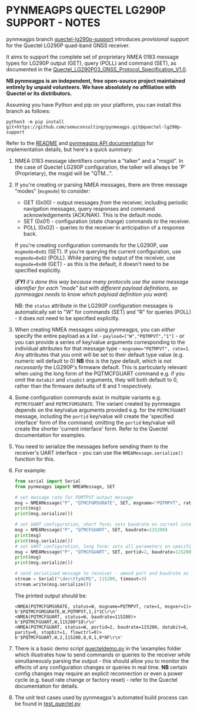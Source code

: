 PYNMEAGPS QUECTEL LG290P SUPPORT - NOTES
========================================

pynmeagps branch [quectel-lg290p-support](https://github.com/semuconsulting/pynmeagps/tree/quectel-lg290p-support) introduces _provisional_ support for the Quectel LG290P quad-band GNSS receiver. 

It aims to support the complete set of proprietary NMEA 0183 message types for LG290P output (GET), query (POLL) and command (SET), as documented in the
[Quectel_LG290P03_GNSS_Protocol_Specification_V1.0](https://quectel.com/content/uploads/2024/09/Quectel_LG290P03_GNSS_Protocol_Specification_V1.0.pdf).

**NB pynmeagps is an independent, free open-source project maintained entirely by unpaid volunteers. We have absolutely no affiliation with Quectel or its distributors.**

Assuming you have Python and pip on your platform, you can install this branch as follows:

```shell
python3 -m pip install git+https://github.com/semuconsulting/pynmeagps.git@quectel-lg290p-support
```

Refer to the [README](https://github.com/semuconsulting/pynmeagps) and [pynmeagps API documentation](https://www.semuconsulting.com/pynmeagps/) for implementation details, but here's a quick summary:

1. NMEA 0183 message identifiers comprise a "talker" and a "msgid". In the case of Quectel LG290P configuration, the talker will always be 'P' (Proprietary), the msgid will be "QTM...".

2. If you're creating or parsing NMEA messages, there are three message "modes" (`msgmode`) to consider:

    - GET (0x00) - output messages _from_ the receiver, including periodic navigation messages, query responses and command acknowledgements (ACK/NAK). This is the default mode.
    - SET (0x01) - configuration (state change) commands _to_ the receiver.
    - POLL (0x02) - queries _to_ the receiver in anticipation of a response back.

    If you're creating configuration commands for the LG290P, use `msgmode=0x01` (SET). If you're querying the current configuration, use `msgmode=0x02` (POLL). While parsing the output of the receiver, use `msgmode=0x00` (GET) - as this is the default, it doesn't need to be specified explicitly.

    (_**FYI** it's done this way because many protocols use the same message identifier for each "mode" but with different payload definitions, so pynmeagps needs to know which payload definition you want_)

    NB: the `status` attribute in the LG290P configuration messages is automatically set to "W" for commands (SET) and "R" for queries (POLL) - it does not need to be specified explicitly.

3. When creating NMEA messages using pynmeagps, you can _either_ specify the entire payload as a list - `payload=["W","PQTMPVT","1"]` - _or_ you can provide a series of key/value arguments corresponding to the individual attributes for that message type - `msgname="PQTMPVT", rate=1`. Any attributes that you omit will be set to their default type value (e.g. numeric will default to 0) **NB** this is the _type_ default, which is _not necessarily_ the LG290P's firmware default. This is particularly relevant when using the long form of the PQTMCFGUART command e.g. if you omit the `databit` and `stopbit` arguments, they will both default to 0, rather than the firmware defaults of 8 and 1 respectively.

4. Some configuration commands exist in multiple variants e.g. `PQTMCFGUART` and `PQTMCFGMSGRATE`. The variant created by pynmeagps depends on the key/value arguments provided e.g. for the `PQTMCFGUART` message, including the `portid` key/value will create the 'specified interface' form of the command; omitting the `portid` key/value will create the shorter 'current interface' form. Refer to the Quectel documentation for examples.

5. You need to serialize the messages before sending them to the receiver's UART interface - you can use the `NMEAMessage.serialize()` function for this.

6. For example:

    ```python
    from serial import Serial
    from pynmeagps import NMEAMessage, SET

    # set message rate for PQMTPVT output message
    msg = NMEAMessage("P", "QTMCFGMSGRATE", SET, msgname="PQTMPVT", rate=1, msgver=1)
    print(msg)
    print(msg.serialize())

    # set UART configuration, short form; sets baudrate on current interface, leaving other parameters unchanged   
    msg = NMEAMessage("P", "QTMCFGUART", SET, baudrate=115200) 
    print(msg)
    print(msg.serialize())
    # set UART configuration, long form; sets all parameters on specified (UART2) interface
    msg = NMEAMessage("P", "QTMCFGUART", SET, portid=2, baudrate=115200, databit=8, parity=0, stopbit=1, flowctrl=0)
    print(msg)
    print(msg.serialize())

    # send serialized message to receiver - amend port and baudrate as required
    stream = Serial("\dev\ttyACM1", 115200, timeout=3)
    stream.write(msg.serialize())
    ```

    The printed output should be:
    ```shell
    <NMEA(PQTMCFGMSGRATE, status=W, msgname=PQTMPVT, rate=1, msgver=1)>
    b'$PQTMCFGMSGRATE,W,PQTMPVT,1,1*1C\r\n'
    <NMEA(PQTMCFGUART, status=W, baudrate=115200)>
    b'$PQTMCFGUART,W,115200*18\r\n'
    <NMEA(PQTMCFGUART, status=W, portid=2, baudrate=115200, databit=8, parity=0, stopbit=1, flowctrl=0)>
    b'$PQTMCFGUART,W,2,115200,8,0,1,0*0F\r\n'
    ```

7. There is a basic demo script [quecteldemo.py](https://github.com/semuconsulting/pynmeagps/blob/quectel-lg290p-support/examples/quecteldemo.py) in the \examples folder which illustrates how to send commands or queries to the receiver while simultaneously parsing the output - this should allow you to monitor the effects of any configuration changes or queries in real time. **NB** certain config changes may require an explicit reconnection or even a power cycle (e.g. baud rate change or factory reset) - refer to the Quectel documentation for details.

8. The unit test cases used by pynmeagps's automated build process can be found in [test_quectel.py](https://github.com/semuconsulting/pynmeagps/blob/quectel-lg290p-support/tests/test_quectel.py)

